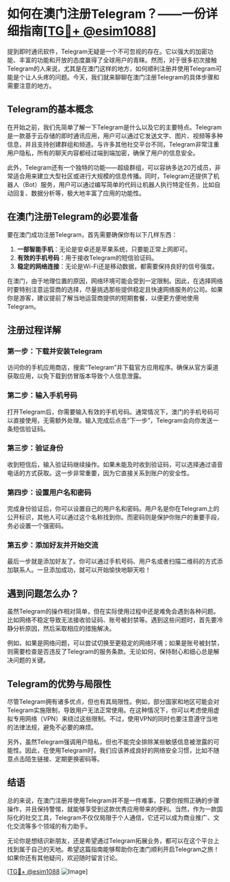 # 如何在澳门注册Telegram？——一份详细指南[[TG💪+ @esim1088](https://t.me/s/esim1088)]

提到即时通讯软件，Telegram无疑是一个不可忽视的存在。它以强大的加密功能、丰富的功能和开放的态度赢得了全球用户的青睐。然而，对于很多初次接触Telegram的人来说，尤其是在澳门这样的地方，如何顺利注册并使用Telegram可能是个让人头疼的问题。今天，我们就来聊聊在澳门注册Telegram的具体步骤和需要注意的地方。

## Telegram的基本概念

在开始之前，我们先简单了解一下Telegram是什么以及它的主要特点。Telegram是一款基于云存储的即时通讯应用，用户可以通过它发送文字、图片、视频等多种信息，并且支持创建群组和频道。与许多其他社交平台不同，Telegram非常注重用户隐私，所有的聊天内容都经过端到端加密，确保了用户的信息安全。

此外，Telegram还有一个独特的功能——超级群组，可以容纳多达20万成员，非常适合用来建立大型社区或进行大规模的信息传播。同时，Telegram还提供了机器人（Bot）服务，用户可以通过编写简单的代码让机器人执行特定任务，比如自动回复、数据分析等，极大地丰富了应用的功能性。

## 在澳门注册Telegram的必要准备

要在澳门成功注册Telegram，首先需要确保你有以下几样东西：

1. **一部智能手机**：无论是安卓还是苹果系统，只要能正常上网即可。
2. **有效的手机号码**：用于接收Telegram的短信验证码。
3. **稳定的网络连接**：无论是Wi-Fi还是移动数据，都需要保持良好的信号强度。

在澳门，由于地理位置的原因，网络环境可能会受到一定限制。因此，在选择网络时要特别注意运营商的选择，尽量挑选那些提供稳定且快速网络服务的公司。如果你是游客，建议提前了解当地运营商提供的短期套餐，以便更方便地使用Telegram。

## 注册过程详解

### 第一步：下载并安装Telegram

访问你的手机应用商店，搜索“Telegram”并下载官方应用程序。确保从官方渠道获取应用，以免下载到仿冒版本导致个人信息泄露。

### 第二步：输入手机号码

打开Telegram后，你需要输入有效的手机号码。通常情况下，澳门的手机号码可以直接使用，无需额外处理。输入完成后点击“下一步”，Telegram会向你发送一条短信验证码。

### 第三步：验证身份

收到短信后，输入验证码继续操作。如果未能及时收到验证码，可以选择通过语音电话的方式获取。这一步非常重要，因为它直接关系到账户的安全性。

### 第四步：设置用户名和密码

完成身份验证后，你可以设置自己的用户名和密码。用户名是你在Telegram上的公开标识，其他人可以通过这个名称找到你。而密码则是保护你账户的重要手段，务必设置一个强密码。

### 第五步：添加好友并开始交流

最后一步就是添加好友了。你可以通过手机号码、用户名或者扫描二维码的方式添加联系人。一旦添加成功，就可以开始愉快地聊天啦！

## 遇到问题怎么办？

虽然Telegram的操作相对简单，但在实际使用过程中还是难免会遇到各种问题。比如网络不稳定导致无法接收验证码、账号被封禁等。遇到这些问题时，首先要冷静分析原因，然后采取相应的措施解决。

例如，如果是网络问题，可以尝试切换至更稳定的网络环境；如果是账号被封禁，则需要检查是否违反了Telegram的服务条款。无论如何，保持耐心和细心总是解决问题的关键。

## Telegram的优势与局限性

尽管Telegram拥有诸多优点，但也有其局限性。例如，部分国家和地区可能会对Telegram实施限制，导致用户无法正常使用。在这种情况下，你可以考虑使用虚拟专用网络（VPN）来绕过这些限制。不过，使用VPN的同时也要注意遵守当地的法律法规，避免不必要的麻烦。

另外，虽然Telegram强调用户隐私，但也不能完全排除某些敏感信息被泄露的可能性。因此，在使用Telegram时，我们应该养成良好的网络安全习惯，比如不随意点击陌生链接、定期更换密码等。

## 结语

总的来说，在澳门注册并使用Telegram并不是一件难事，只要你按照正确的步骤操作，并且保持警惕，就能够享受到这款优秀应用带来的便利。当然，作为一款国际化的社交工具，Telegram不仅仅局限于个人通信，它还可以成为商业推广、文化交流等多个领域的有力助手。

无论你是想结识新朋友，还是希望通过Telegram拓展业务，都可以在这个平台上找到属于自己的天地。希望这篇指南能够帮助你在澳门顺利开启Telegram之旅！如果你还有其他疑问，欢迎随时留言讨论。

[[TG💪+ @esim1088](https://t.me/s/esim1088) ![Image](https://i.postimg.cc/4NQfJmqS/Snipaste-2025-05-13-00-14-12.png)]